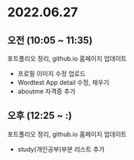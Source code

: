 # 2022.06.27

## 오전 (10:05 ~ 11:35)  
포트폴리오 정리, github.io 홈페이지 업데이트
- 프로필 이미지 수정 업로드
- Wordtest App detail 수정, 채우기
- aboutme 자격증 추가  
  
## 오후 (12:25 ~ :)  
포트폴리오 정리, github.io 홈페이지 업데이트
- study(개인공부)부분 리스트 추가
